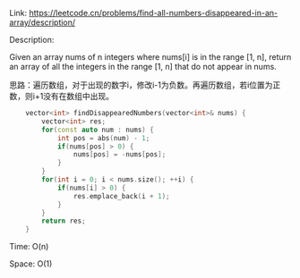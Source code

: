 Link: https://leetcode.cn/problems/find-all-numbers-disappeared-in-an-array/description/

Description:

Given an array nums of n integers where nums[i] is in the range [1, n], return an array of all the integers in the range [1, n] that do not appear in nums.

思路：遍历数组，对于出现的数字i，修改i-1为负数。再遍历数组，若i位置为正数，则i+1没有在数组中出现。

```c++
    vector<int> findDisappearedNumbers(vector<int>& nums) {
        vector<int> res;
        for(const auto num : nums) {
            int pos = abs(num) - 1;
            if(nums[pos] > 0) {
                nums[pos] = -nums[pos];
            }
        }
        for(int i = 0; i < nums.size(); ++i) {
            if(nums[i] > 0) {
                res.emplace_back(i + 1);
            }
        }
        return res;
    }
```

Time: O(n)

Space: O(1)
